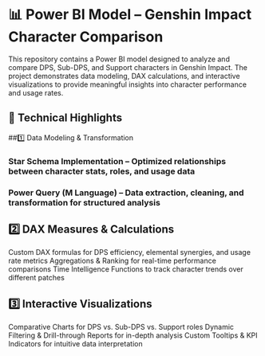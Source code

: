 # 📊 Power BI Model – Genshin Impact Character Comparison

This repository contains a Power BI model designed to analyze and compare DPS, Sub-DPS, and Support characters in Genshin Impact. The project demonstrates data modeling, DAX calculations, and interactive visualizations to provide meaningful insights into character performance and usage rates.

## 🔹 Technical Highlights

##1️⃣ Data Modeling & Transformation

### Star Schema Implementation – Optimized relationships between character stats, roles, and usage data

### Power Query (M Language) – Data extraction, cleaning, and transformation for structured analysis

## 2️⃣ DAX Measures & Calculations

Custom DAX formulas for DPS efficiency, elemental synergies, and usage rate metrics
Aggregations & Ranking for real-time performance comparisons
Time Intelligence Functions to track character trends over different patches

## 3️⃣ Interactive Visualizations

Comparative Charts for DPS vs. Sub-DPS vs. Support roles
Dynamic Filtering & Drill-through Reports for in-depth analysis
Custom Tooltips & KPI Indicators for intuitive data interpretation
